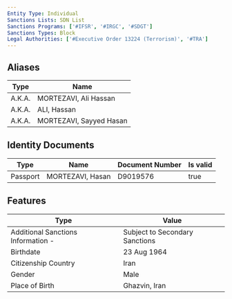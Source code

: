 ```yaml
---
Entity Type: Individual
Sanctions Lists: SDN List
Sanctions Programs: ['#IFSR', '#IRGC', '#SDGT']
Sanctions Types: Block
Legal Authorities: ['#Executive Order 13224 (Terrorism)', '#TRA']
---
```


## Aliases
| Type  | Name      | 
|-------|-----------|
| A.K.A. | MORTEZAVI, Ali Hassan |
| A.K.A. | ALI, Hassan |
| A.K.A. | MORTEZAVI, Sayyed Hasan |

## Identity Documents
| Type  | Name      | Document Number | Is valid |
|-------|-----------|-----------------|----------|
| Passport | MORTEZAVI, Hasan | D9019576 | true |

## Features
| Type  | Value      |
|-------|------------|
| Additional Sanctions Information - | Subject to Secondary Sanctions |
| Birthdate | 23 Aug 1964 |
| Citizenship Country | Iran |
| Gender | Male |
| Place of Birth | Ghazvin, Iran |
